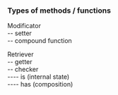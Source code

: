 ### Types of methods / functions  

Modificator  
	-- setter  
	-- compound function  
  
Retriever  
	-- getter  
	-- checker  
	---- is (internal state)  
	---- has (composition)  
